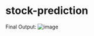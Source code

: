 # stock-prediction

Final Output:
![image](https://user-images.githubusercontent.com/92011740/232138592-8976e2fd-3098-44d3-94d5-cb20943e5dfc.png)
